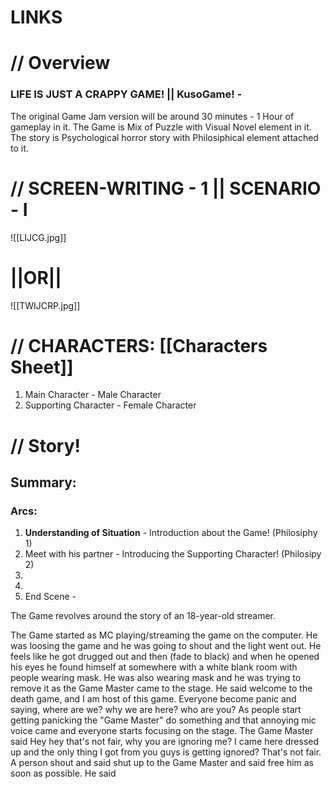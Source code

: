 # LINKS


# // Overview

### **LIFE IS JUST A CRAPPY GAME! || KusoGame!** - 

The original Game Jam version will be around 30 minutes - 1 Hour of gameplay in it. The Game is Mix of Puzzle with Visual Novel element in it. The story is Psychological horror story with Philosiphical element attached to it.

# // SCREEN-WRITING - 1 || SCENARIO - I

![[LIJCG.jpg]]

#                   ||OR||

![[TWIJCRP.jpg]]


# // CHARACTERS: [[Characters Sheet]]
1. Main Character - Male Character 
2. Supporting Character - Female Character

# // Story! 

## Summary:
### Arcs:
1. **Understanding of Situation** - Introduction about the Game! (Philosiphy 1)
2. Meet with his partner - Introducing the Supporting Character! (Philosipy 2) 
3. 
4.
5. End Scene - 

The Game revolves around the story of an 18-year-old streamer. 

The Game started as MC playing/streaming the game on the computer. He was loosing the game and he was going to shout and the light went out. He feels like he got drugged out and then (fade to black) and when he opened his eyes he found himself at somewhere with a white blank room with people wearing mask. He was also wearing mask and he was trying to remove it as the Game Master came to the stage. 
He said welcome to the death game, and I am host of this game.
Everyone become panic and saying, where are we? why we are here? who are you?
As people start getting panicking the "Game Master" do something and that annoying mic voice came and everyone starts focusing on the stage.
The Game Master said Hey hey that's not fair, why you are ignoring me? I came here dressed up and the only thing I got from you guys is getting ignored? That's not fair.
A person shout and said shut up to the Game Master and said free him as soon as possible.
He said 



